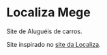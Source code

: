 # Localiza Mege

Site de Aluguéis de carros.

Site inspirado no [site da Localiza](https://www.localiza.com/brasil/pt-br?gclid=Cj0KCQjw1ouKBhC5ARIsAHXNMI8Jrd1qgB7SraaHYnRh9n11PTGWnHNb1_BPOA-9-lDJO7WlF_xYIg8aAvRSEALw_wcB).
